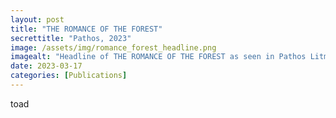 ```yaml
---
layout: post
title: "THE ROMANCE OF THE FOREST"
secrettitle: "Pathos, 2023"
image: /assets/img/romance_forest_headline.png
imagealt: "Headline of THE ROMANCE OF THE FOREST as seen in Pathos Litmag."
date: 2023-03-17
categories: [Publications]
---
```


<!--- --->
toad